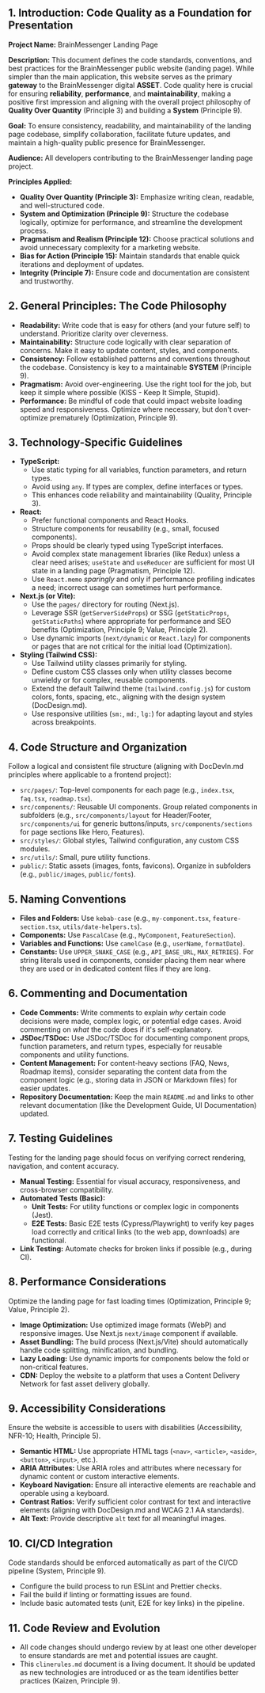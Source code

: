 ## 1. Introduction: Code Quality as a Foundation for Presentation

**Project Name:** BrainMessenger Landing Page

**Description:** This document defines the code standards, conventions, and best practices for the BrainMessenger public website (landing page). While simpler than the main application, this website serves as the primary **gateway** to the BrainMessenger digital **ASSET**. Code quality here is crucial for ensuring **reliability**, **performance**, and **maintainability**, making a positive first impression and aligning with the overall project philosophy of **Quality Over Quantity** (Principle 3) and building a **System** (Principle 9).

**Goal:** To ensure consistency, readability, and maintainability of the landing page codebase, simplify collaboration, facilitate future updates, and maintain a high-quality public presence for BrainMessenger.

**Audience:** All developers contributing to the BrainMessenger landing page project.

**Principles Applied:**
*   **Quality Over Quantity (Principle 3):** Emphasize writing clean, readable, and well-structured code.
*   **System and Optimization (Principle 9):** Structure the codebase logically, optimize for performance, and streamline the development process.
*   **Pragmatism and Realism (Principle 12):** Choose practical solutions and avoid unnecessary complexity for a marketing website.
*   **Bias for Action (Principle 15):** Maintain standards that enable quick iterations and deployment of updates.
*   **Integrity (Principle 7):** Ensure code and documentation are consistent and trustworthy.

## 2. General Principles: The Code Philosophy

*   **Readability:** Write code that is easy for others (and your future self) to understand. Prioritize clarity over cleverness.
*   **Maintainability:** Structure code logically with clear separation of concerns. Make it easy to update content, styles, and components.
*   **Consistency:** Follow established patterns and conventions throughout the codebase. Consistency is key to a maintainable **SYSTEM** (Principle 9).
*   **Pragmatism:** Avoid over-engineering. Use the right tool for the job, but keep it simple where possible (KISS - Keep It Simple, Stupid).
*   **Performance:** Be mindful of code that could impact website loading speed and responsiveness. Optimize where necessary, but don't over-optimize prematurely (Optimization, Principle 9).

## 3. Technology-Specific Guidelines

*   **TypeScript:**
    *   Use static typing for all variables, function parameters, and return types.
    *   Avoid using `any`. If types are complex, define interfaces or types.
    *   This enhances code reliability and maintainability (Quality, Principle 3).
*   **React:**
    *   Prefer functional components and React Hooks.
    *   Structure components for reusability (e.g., small, focused components).
    *   Props should be clearly typed using TypeScript interfaces.
    *   Avoid complex state management libraries (like Redux) unless a clear need arises; `useState` and `useReducer` are sufficient for most UI state in a landing page (Pragmatism, Principle 12).
    *   Use `React.memo` *sparingly* and only if performance profiling indicates a need; incorrect usage can sometimes hurt performance.
*   **Next.js (or Vite):**
    *   Use the `pages/` directory for routing (Next.js).
    *   Leverage SSR (`getServerSideProps`) or SSG (`getStaticProps`, `getStaticPaths`) where appropriate for performance and SEO benefits (Optimization, Principle 9; Value, Principle 2).
    *   Use dynamic imports (`next/dynamic` or `React.lazy`) for components or pages that are not critical for the initial load (Optimization).
*   **Styling (Tailwind CSS):**
    *   Use Tailwind utility classes primarily for styling.
    *   Define custom CSS classes only when utility classes become unwieldy or for complex, reusable components.
    *   Extend the default Tailwind theme (`tailwind.config.js`) for custom colors, fonts, spacing, etc., aligning with the design system (DocDesign.md).
    *   Use responsive utilities (`sm:`, `md:`, `lg:`) for adapting layout and styles across breakpoints.

## 4. Code Structure and Organization

Follow a logical and consistent file structure (aligning with DocDevIn.md principles where applicable to a frontend project):

*   `src/pages/`: Top-level components for each page (e.g., `index.tsx`, `faq.tsx`, `roadmap.tsx`).
*   `src/components/`: Reusable UI components. Group related components in subfolders (e.g., `src/components/layout` for Header/Footer, `src/components/ui` for generic buttons/inputs, `src/components/sections` for page sections like Hero, Features).
*   `src/styles/`: Global styles, Tailwind configuration, any custom CSS modules.
*   `src/utils/`: Small, pure utility functions.
*   `public/`: Static assets (images, fonts, favicons). Organize in subfolders (e.g., `public/images`, `public/fonts`).

## 5. Naming Conventions

*   **Files and Folders:** Use `kebab-case` (e.g., `my-component.tsx`, `feature-section.tsx`, `utils/date-helpers.ts`).
*   **Components:** Use `PascalCase` (e.g., `MyComponent`, `FeatureSection`).
*   **Variables and Functions:** Use `camelCase` (e.g., `userName`, `formatDate`).
*   **Constants:** Use `UPPER_SNAKE_CASE` (e.g., `API_BASE_URL`, `MAX_RETRIES`). For string literals used in components, consider placing them near where they are used or in dedicated content files if they are long.

## 6. Commenting and Documentation

*   **Code Comments:** Write comments to explain *why* certain code decisions were made, complex logic, or potential edge cases. Avoid commenting on *what* the code does if it's self-explanatory.
*   **JSDoc/TSDoc:** Use JSDoc/TSDoc for documenting component props, function parameters, and return types, especially for reusable components and utility functions.
*   **Content Management:** For content-heavy sections (FAQ, News, Roadmap items), consider separating the content data from the component logic (e.g., storing data in JSON or Markdown files) for easier updates.
*   **Repository Documentation:** Keep the main `README.md` and links to other relevant documentation (like the Development Guide, UI Documentation) updated.

## 7. Testing Guidelines

Testing for the landing page should focus on verifying correct rendering, navigation, and content accuracy.

*   **Manual Testing:** Essential for visual accuracy, responsiveness, and cross-browser compatibility.
*   **Automated Tests (Basic):**
    *   **Unit Tests:** For utility functions or complex logic in components (Jest).
    *   **E2E Tests:** Basic E2E tests (Cypress/Playwright) to verify key pages load correctly and critical links (to the web app, downloads) are functional.
*   **Link Testing:** Automate checks for broken links if possible (e.g., during CI).

## 8. Performance Considerations

Optimize the landing page for fast loading times (Optimization, Principle 9; Value, Principle 2).

*   **Image Optimization:** Use optimized image formats (WebP) and responsive images. Use Next.js `next/image` component if available.
*   **Asset Bundling:** The build process (Next.js/Vite) should automatically handle code splitting, minification, and bundling.
*   **Lazy Loading:** Use dynamic imports for components below the fold or non-critical features.
*   **CDN:** Deploy the website to a platform that uses a Content Delivery Network for fast asset delivery globally.

## 9. Accessibility Considerations

Ensure the website is accessible to users with disabilities (Accessibility, NFR-10; Health, Principle 5).

*   **Semantic HTML:** Use appropriate HTML tags (`<nav>`, `<article>`, `<aside>`, `<button>`, `<input>`, etc.).
*   **ARIA Attributes:** Use ARIA roles and attributes where necessary for dynamic content or custom interactive elements.
*   **Keyboard Navigation:** Ensure all interactive elements are reachable and operable using a keyboard.
*   **Contrast Ratios:** Verify sufficient color contrast for text and interactive elements (aligning with DocDesign.md and WCAG 2.1 AA standards).
*   **Alt Text:** Provide descriptive `alt` text for all meaningful images.

## 10. CI/CD Integration

Code standards should be enforced automatically as part of the CI/CD pipeline (System, Principle 9).

*   Configure the build process to run ESLint and Prettier checks.
*   Fail the build if linting or formatting issues are found.
*   Include basic automated tests (unit, E2E for key links) in the pipeline.

## 11. Code Review and Evolution

*   All code changes should undergo review by at least one other developer to ensure standards are met and potential issues are caught.
*   This `clinerules.md` document is a living document. It should be updated as new technologies are introduced or as the team identifies better practices (Kaizen, Principle 9).